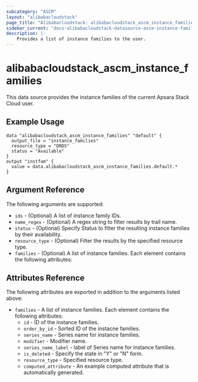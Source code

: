 ```yaml
---
subcategory: "ASCM"
layout: "alibabacloudstack"
page_title: "Alibabacloudstack: alibabacloudstack_ascm_instance_families"
sidebar_current: "docs-alibabacloudstack-datasource-ascm-instance-families"
description: |-
    Provides a list of instance families to the user.
---
```


# alibabacloudstack_ascm_instance_families

This data source provides the instance families of the current Apsara Stack Cloud user.

## Example Usage

```
data "alibabacloudstack_ascm_instance_families" "default" {
  output_file = "instance_families"
  resource_type = "DRDS"
  status = "Available"
}
output "instfam" {
  value = data.alibabacloudstack_ascm_instance_families.default.*
}

```

## Argument Reference

The following arguments are supported:

* `ids` - (Optional) A list of instance family IDs.
* `name_regex` - (Optional) A regex string to filter results by trail name.
* `status` - (Optional) Specify Status to filter the resulting instance families by their availability.
* `resource_type` - (Optional) Filter the results by the specified resource type.
* `families` - (Optional) A list of instance families. Each element contains the following attributes:

## Attributes Reference

The following attributes are exported in addition to the arguments listed above:

* `families` - A list of instance families. Each element contains the following attributes:
    * `id` - ID of the instance families.
    * `order_by_id` - Sorted ID of the instacne families.
    * `series_name` - Series name for instance families.
    * `modifier` - Modifier name.
    * `series_name_label` - label of Series name for instance families.
    * `is_deleted` - Specify the state in "Y" or "N" form.
    * `resource_type` - Specified resource type.
    * `computed_attribute` - An example computed attribute that is automatically generated.